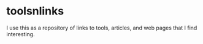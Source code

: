 # toolsnlinks
I use this as a repository of links to tools, articles, and web pages that I find interesting.
